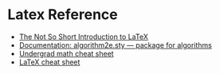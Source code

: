 # Latex Reference

- [The Not So Short Introduction to LaTeX](http://tug.ctan.org/info/lshort/english/lshort.pdf)
- [Documentation: algorithm2e.sty — package for algorithms](http://tug.ctan.org/macros/latex/contrib/algorithm2e/doc/algorithm2e.pdf)
- [Undergrad math cheat sheet](http://tug.ctan.org/info/undergradmath/undergradmath.pdf)
- [LaTeX cheat sheet](https://wch.github.io/latexsheet/)

